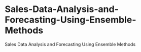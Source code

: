 # Sales-Data-Analysis-and-Forecasting-Using-Ensemble-Methods
Sales Data Analysis and Forecasting Using Ensemble Methods
